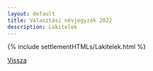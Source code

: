 ```yaml
---
layout: default
title: Választási névjegyzék 2022
description: Lakitelek
---
```


{% include settlementHTMLs/Lakitelek.html %}

[Vissza](../)